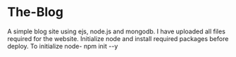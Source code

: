 # The-Blog
A simple blog site using ejs, node.js and mongodb.
I have uploaded all files required for the website. Initialize node and install required packages before deploy.
To initialize node- npm init --y
